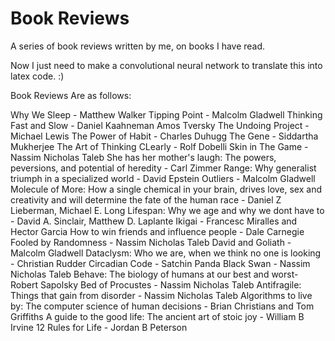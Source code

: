 # Book Reviews

A series of book reviews written by me, on books I have read.

Now I just need to make a convolutional neural network to translate this into latex code. :)

Book Reviews Are as follows:

Why We Sleep - Matthew Walker
Tipping Point - Malcolm Gladwell
Thinking Fast and Slow - Daniel Kaahneman Amos Tversky
The Undoing Project - Michael Lewis
The Power of Habit - Charles Duhugg
The Gene - Siddartha Mukherjee
The Art of Thinking CLearly - Rolf Dobelli
Skin in The Game - Nassim Nicholas Taleb
She has her mother's laugh: The powers, peversions, and potential of heredity - Carl Zimmer
Range: Why generalist triumph in a specialized world - David Epstein
Outliers - Malcolm Gladwell
Molecule of More: How a single chemical in your brain, drives love, sex and creativity and will determine the fate of the human race - Daniel Z Lieberman, Michael E. Long
Lifespan: Why we age and why we dont have to - David A. Sinclair, Matthew D. Laplante
Ikigai - Francesc Miralles and Hector Garcia
How to win friends and influence people - Dale Carnegie
Fooled by Randomness - Nassim Nicholas Taleb
David and Goliath - Malcolm Gladwell
Dataclysm: Who we are, when we think no one is looking - Christian Rudder
Circadian Code - Satchin Panda
Black Swan - Nassim Nicholas Taleb
Behave: The biology of humans at our best and worst- Robert Sapolsky
Bed of Procustes - Nassim Nicholas Taleb
Antifragile: Things that gain from disorder - Nassim Nicholas Taleb
Algorithms to live by: The computer science of human decisions - Brian Christians and Tom Griffiths
A guide to the good life: The ancient art of stoic joy - William B Irvine
12 Rules for Life - Jordan B Peterson


